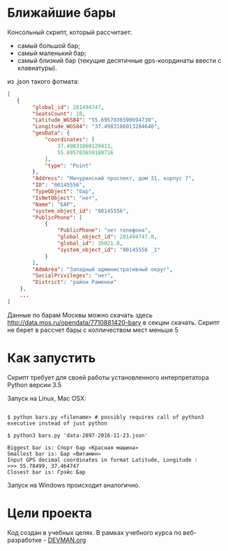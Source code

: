 # Ближайшие бары

Консольный скрипт, который рассчитает:

- самый большой бар;
- самый маленький бар;
- самый близкий бар (текущие десятичные gps-координаты
ввести с клавиатуры).

из .json такого фотмата:
```json
[
   {
        "global_id": 281494747,
        "SeatsCount": 10,
        "Latitude_WGS84": "55.6957036590694730",
        "Longitude_WGS84": "37.4983186013284640",
        "geoData": {
            "coordinates": [
                37.49831860129411,
                55.695703659188716
            ],
            "type": "Point"
        },
        "Address": "Мичуринский проспект, дом 31, корпус 7",
        "ID": "00145556",
        "TypeObject": "бар",
        "IsNetObject": "нет",
        "Name": "БАР",
        "system_object_id": "00145556",
        "PublicPhone": [
            {
                "PublicPhone": "нет телефона",
                "global_object_id": 281494747.0,
                "global_id": 35021.0,
                "system_object_id": "00145556 _1"
            }
        ],
        "AdmArea": "Западный административный округ",
        "SocialPrivileges": "нет",
        "District": "район Раменки"
    },
    ...
]
```
Данные по барам Москвы можно скачать здесь
http://data.mos.ru/opendata/7710881420-bary в секции скачать.
Скрипт не берет в рассчет бары с колличеством мест меньше 5

# Как запустить

Скрипт требует для своей работы установленного интерпретатора Python версии 3.5

Запуск на Linux, Mac OSX:

```#!bash

$ python bars.py <filename> # possibly requires call of python3 executive instead of just python

$ python3 bars.py 'data-2897-2016-11-23.json'

Biggest bar is: Спорт бар «Красная машина»
Smallest bar is: Бар «Витамин»
Input GPS decimal coordinates in format Latitude, Longitude :
>>> 55.78499, 37.464747
Closest bar is: Грэйс Бар

```

Запуск на Windows происходит аналогично.

# Цели проекта

Код создан в учебных целях. В рамках учебного курса по веб-разработке - [DEVMAN.org](https://devman.org)
